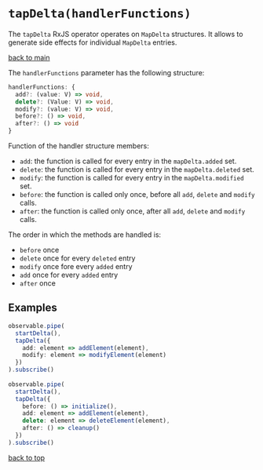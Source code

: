 # `tapDelta(handlerFunctions)`

The `tapDelta` RxJS operator operates on `MapDelta` structures.
It allows to generate side effects for individual `MapDelta` entries. 

[back to main](../../README.md)

The `handlerFunctions` parameter has the following structure:

``` typescript
handlerFunctions: {
  add?: (value: V) => void,
  delete?: (Value: V) => void,
  modify?: (value: V) => void,
  before?: () => void,
  after?: () => void
}
```

Function of the handler structure members:

- `add`: the function is called for every entry in the `mapDelta.added` set.
- `delete`: the function is called for every entry in the `mapDelta.deleted` set.
- `modify`: the function is called for every entry in the `mapDelta.modified` set.
- `before`: the function is called only once, before all `add`, `delete` and `modify` calls.
- `after`: the function is called only once, after all `add`, `delete` and `modify` calls.

The order in which the methods are handled is:

- `before` once
- `delete` once for every `deleted` entry
- `modify` once fore every `added` entry
- `add` once for every `added` entry
- `after` once

## Examples

``` typescript
observable.pipe(
  startDelta(),
  tapDelta({
    add: element => addElement(element),
    modify: element => modifyElement(element)
  })
).subscribe()
  
observable.pipe(
  startDelta(),
  tapDelta({
    before: () => initialize(),
    add: element => addElement(element),
    delete: element => deleteElement(element),
    after: () => cleanup()
  })
).subscribe()
```

[back to top](#tapdeltahandlerfunctions)